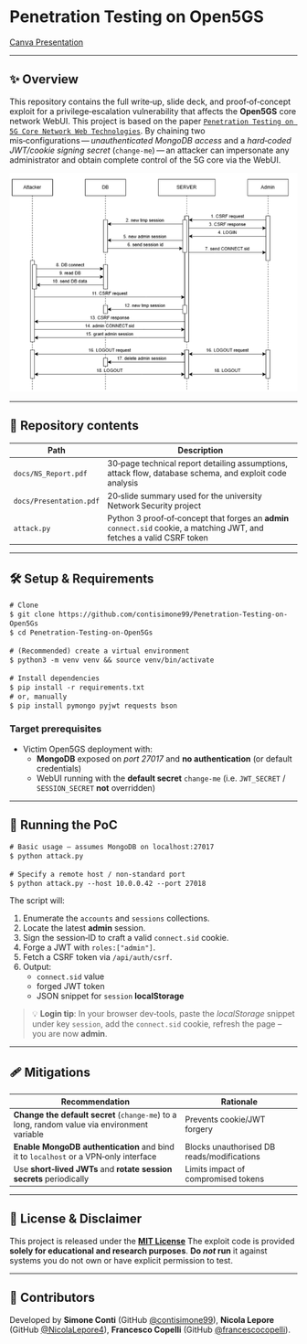 # Penetration Testing on Open5GS

[Canva Presentation](https://www.canva.com/design/DAGjec9O_Qw/sfKtxEG1HWuC7J32zqfn_w/edit?utm_content=DAGjec9O_Qw&utm_campaign=designshare&utm_medium=link2&utm_source=sharebutton)

---

## ✨ Overview
This repository contains the full write‑up, slide deck, and proof‑of‑concept exploit for a privilege‑escalation vulnerability that affects the **Open5GS** core network WebUI. This project is based on the paper [`Penetration Testing on 5G Core Network Web Technologies`](https://ieeexplore.ieee.org/stamp/stamp.jsp?arnumber=10622336). 
By chaining two mis‑configurations — _unauthenticated MongoDB access_ and a _hard‑coded JWT/cookie signing secret_ (`change-me`) — an attacker can impersonate any administrator and obtain complete control of the 5G core via the WebUI.

<p align="center"><img src="docs/attack_flow.png" width="640" alt="Attack flow diagram"></p>

---

## 📂 Repository contents
| Path | Description |
|------|-------------|
| `docs/NS_Report.pdf` | 30‑page technical report detailing assumptions, attack flow, database schema, and exploit code analysis |
| `docs/Presentation.pdf` | 20‑slide summary used for the university Network Security project |
| `attack.py` | Python 3 proof‑of‑concept that forges an **admin** `connect.sid` cookie, a matching JWT, and fetches a valid CSRF token |

---

## 🛠  Setup & Requirements
```shell
# Clone
$ git clone https://github.com/contisimone99/Penetration-Testing-on-Open5Gs
$ cd Penetration-Testing-on-Open5Gs

# (Recommended) create a virtual environment
$ python3 -m venv venv && source venv/bin/activate

# Install dependencies
$ pip install -r requirements.txt
# or, manually
$ pip install pymongo pyjwt requests bson
```

### Target prerequisites
* Victim Open5GS deployment with:
  * **MongoDB** exposed on _port 27017_ and **no authentication** (or default credentials)
  * WebUI running with the **default secret** `change-me` (i.e. `JWT_SECRET` / `SESSION_SECRET` **not** overridden)

---

## 🚀 Running the PoC
```shell
# Basic usage – assumes MongoDB on localhost:27017
$ python attack.py

# Specify a remote host / non‑standard port
$ python attack.py --host 10.0.0.42 --port 27018
```
The script will:
1. Enumerate the `accounts` and `sessions` collections.
2. Locate the latest **admin** session.
3. Sign the session‑ID to craft a valid `connect.sid` cookie.
4. Forge a JWT with `roles:["admin"]`.
5. Fetch a CSRF token via `/api/auth/csrf`.
6. Output:
   * `connect.sid` value
   * forged JWT token
   * JSON snippet for `session` **localStorage**

> 💡 **Login tip**: In your browser dev‑tools, paste the _localStorage_ snippet under key `session`, add the `connect.sid` cookie, refresh the page – you are now **admin**.

---

## 🩹 Mitigations
| Recommendation | Rationale |
|----------------|-----------|
| **Change the default secret** (`change-me`) to a long, random value via environment variable | Prevents cookie/JWT forgery |
| **Enable MongoDB authentication** and bind it to `localhost` or a VPN‑only interface | Blocks unauthorised DB reads/modifications |
| Use **short‑lived JWTs** and **rotate session secrets** periodically | Limits impact of compromised tokens |


---

## 📄 License & Disclaimer
This project is released under the [**MIT License**](LICENSE)
The exploit code is provided **solely for educational and research purposes**. **Do _not_ run** it against systems you do not own or have explicit permission to test.

---

## 🙏 Contributors
Developed by **Simone Conti** (GitHub [@contisimone99](https://github.com/contisimone99)), **Nicola Lepore** (GitHub [@NicolaLepore4](https://github.com/NicolaLepore4)), **Francesco Copelli** (GitHub [@francescocopelli](https://github.com/francescocopelli)).


